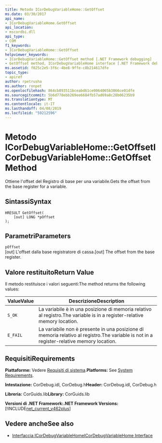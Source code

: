 ```yaml
---
title: Metodo ICorDebugVariableHome::GetOffset
ms.date: 03/30/2017
api_name:
- ICorDebugVariableHome.GetOffset
api_location:
- mscordbi.dll
api_type:
- COM
f1_keywords:
- ICorDebugVariableHome::GetOffset
helpviewer_keywords:
- ICorDebugVariableHome::GetOffset method [.NET Framework debugging]
- GetOffset method, ICorDebugVariableHome interface [.NET Framework debugging]
ms.assetid: f025c2e5-3f6c-4be8-9ffe-c8b214617dfe
topic_type:
- apiref
author: rpetrusha
ms.author: ronpet
ms.openlocfilehash: 864cb893511bceabd61ce0064065b3866ce01dfe
ms.sourcegitcommit: 5b6d778ebb269ee6684fb57ad69a8c28b06235b9
ms.translationtype: MT
ms.contentlocale: it-IT
ms.lasthandoff: 04/08/2019
ms.locfileid: "59212596"
---
```

# <a name="icordebugvariablehomegetoffset-method"></a><span data-ttu-id="fcdc5-102">Metodo ICorDebugVariableHome::GetOffset</span><span class="sxs-lookup"><span data-stu-id="fcdc5-102">ICorDebugVariableHome::GetOffset Method</span></span>
<span data-ttu-id="fcdc5-103">Ottiene l'offset del Registro di base per una variabile.</span><span class="sxs-lookup"><span data-stu-id="fcdc5-103">Gets the offset from the base register for a variable.</span></span>  
  
## <a name="syntax"></a><span data-ttu-id="fcdc5-104">Sintassi</span><span class="sxs-lookup"><span data-stu-id="fcdc5-104">Syntax</span></span>  
  
```  
HRESULT GetOffset(  
    [out] LONG *pOffset  
);  
```  
  
## <a name="parameters"></a><span data-ttu-id="fcdc5-105">Parametri</span><span class="sxs-lookup"><span data-stu-id="fcdc5-105">Parameters</span></span>  
 `pOffset`  
 <span data-ttu-id="fcdc5-106">[out] L'offset dalla base registratore di cassa.</span><span class="sxs-lookup"><span data-stu-id="fcdc5-106">[out] The offset from the base register.</span></span>  
  
## <a name="return-value"></a><span data-ttu-id="fcdc5-107">Valore restituito</span><span class="sxs-lookup"><span data-stu-id="fcdc5-107">Return Value</span></span>  
 <span data-ttu-id="fcdc5-108">Il metodo restituisce i valori seguenti:</span><span class="sxs-lookup"><span data-stu-id="fcdc5-108">The method returns the following values:</span></span>  
  
|<span data-ttu-id="fcdc5-109">Value</span><span class="sxs-lookup"><span data-stu-id="fcdc5-109">Value</span></span>|<span data-ttu-id="fcdc5-110">Descrizione</span><span class="sxs-lookup"><span data-stu-id="fcdc5-110">Description</span></span>|  
|-----------|-----------------|  
|`S_OK`|<span data-ttu-id="fcdc5-111">La variabile è in una posizione di memoria relativo al registro.</span><span class="sxs-lookup"><span data-stu-id="fcdc5-111">The variable is in a register-relative memory location.</span></span>|  
|`E_FAIL`|<span data-ttu-id="fcdc5-112">La variabile non è presente in una posizione di memoria relativo al registro.</span><span class="sxs-lookup"><span data-stu-id="fcdc5-112">The variable is not in a register-relative memory location.</span></span>|  
  
## <a name="requirements"></a><span data-ttu-id="fcdc5-113">Requisiti</span><span class="sxs-lookup"><span data-stu-id="fcdc5-113">Requirements</span></span>  
 <span data-ttu-id="fcdc5-114">**Piattaforme:** Vedere [Requisiti di sistema](../../../../docs/framework/get-started/system-requirements.md).</span><span class="sxs-lookup"><span data-stu-id="fcdc5-114">**Platforms:** See [System Requirements](../../../../docs/framework/get-started/system-requirements.md).</span></span>  
  
 <span data-ttu-id="fcdc5-115">**Intestazione:** CorDebug.idl, CorDebug.h</span><span class="sxs-lookup"><span data-stu-id="fcdc5-115">**Header:** CorDebug.idl, CorDebug.h</span></span>  
  
 <span data-ttu-id="fcdc5-116">**Libreria:** CorGuids.lib</span><span class="sxs-lookup"><span data-stu-id="fcdc5-116">**Library:** CorGuids.lib</span></span>  
  
 **<span data-ttu-id="fcdc5-117">Versioni di .NET Framework:</span><span class="sxs-lookup"><span data-stu-id="fcdc5-117">.NET Framework Versions:</span></span>** [!INCLUDE[net_current_v462plus](../../../../includes/net-current-v462plus-md.md)]  
  
## <a name="see-also"></a><span data-ttu-id="fcdc5-118">Vedere anche</span><span class="sxs-lookup"><span data-stu-id="fcdc5-118">See also</span></span>

- [<span data-ttu-id="fcdc5-119">Interfaccia ICorDebugVariableHome</span><span class="sxs-lookup"><span data-stu-id="fcdc5-119">ICorDebugVariableHome Interface</span></span>](../../../../docs/framework/unmanaged-api/debugging/icordebugvariablehome-interface.md)

